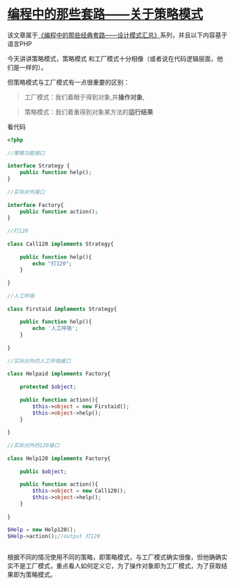 # [编程中的那些套路——关于策略模式][0]


该文章属于[《编程中的那些经典套路——设计模式汇总》][14]系列，并且以下内容基于语言PHP

今天讲讲策略模式，策略模式 和工厂模式十分相像（或者说在代码逻辑层面，他们是一样的）。

但策略模式与工厂模式有一点很重要的区别：

> 工厂模式：我们着眼于得到对象,并**操作对象**,

> 策略模式：我们着重得到对象某方法的**运行结果**

看代码

```php
<?php
 
//策略功能接口
 
interface Strategy {
    public function help();
}
 
//实际对外接口
 
interface Factory{
    public function action();
}
 
//打120
 
class Call120 implements Strategy{
 
    public function help(){
        echo "打120";
    }
 
}
 
//人工呼吸
 
class Firstaid implements Strategy{
 
    public function help(){
        echo '人工呼吸';
    }
 
}
 
//实际对外的人工呼吸接口
 
class Helpaid implements Factory{
 
    protected $object;
 
    public function action(){
        $this->object = new Firstaid();
        $this->object->help();
    }
 
}
 
//实际对外的120接口
 
class Help120 implements Factory{
 
    public $object;
 
    public function action(){
        $this->object = new Call120();
        $this->object->help();
    }
 
}
 
$Help = new Help120();
$Help->action();//output 打120
 
```

根据不同的情况使用不同的策略，即策略模式，与工厂模式确实很像，但他确确实实不是工厂模式，重点看人如何定义它，为了操作对象即为工厂模式，为了获取结果即为策略模式。

[0]: https://segmentfault.com/a/1190000005748446
[14]: https://segmentfault.com/a/1190000005748456